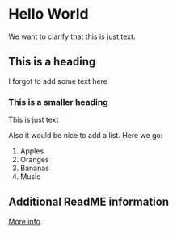 # Hello World

We want to clarify that this is just text.

## This is a heading

I forgot to add some text here

### This is a smaller heading

This is just text

Also it would be nice to add a list. Here we go:

1. Apples
2. Oranges
3. Bananas
4. Music

## Additional ReadME information
[More info](https://docs.github.com/en/repositories/managing-your-repositorys-settings-and-features/customizing-your-repository/about-readmes)

